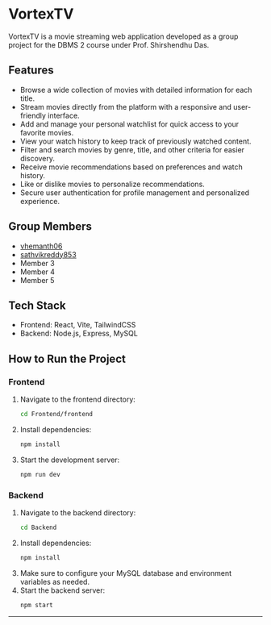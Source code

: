 # VortexTV

VortexTV is a movie streaming web application developed as a group project for the DBMS 2 course under Prof. Shirshendhu Das.

## Features

- Browse a wide collection of movies with detailed information for each title.
- Stream movies directly from the platform with a responsive and user-friendly interface.
- Add and manage your personal watchlist for quick access to your favorite movies.
- View your watch history to keep track of previously watched content.
- Filter and search movies by genre, title, and other criteria for easier discovery.
- Receive movie recommendations based on preferences and watch history.
- Like or dislike movies to personalize recommendations.
- Secure user authentication for profile management and personalized experience.

## Group Members

- [vhemanth06](https://github.com/vhemanth06)
- [sathvikreddy853](https://github.com/sathvikreddy853)
- Member 3
- Member 4
- Member 5

## Tech Stack

- Frontend: React, Vite, TailwindCSS
- Backend: Node.js, Express, MySQL

## How to Run the Project

### Frontend

1. Navigate to the frontend directory:
   ```bash
   cd Frontend/frontend
   ```
2. Install dependencies:
   ```bash
   npm install
   ```
3. Start the development server:
   ```bash
   npm run dev
   ```

### Backend

1. Navigate to the backend directory:
   ```bash
   cd Backend
   ```
2. Install dependencies:
   ```bash
   npm install
   ```
3. Make sure to configure your MySQL database and environment variables as needed.
4. Start the backend server:
   ```bash
   npm start
   ```

---

